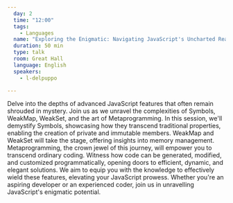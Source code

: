 ```yaml
---
  day: 2
  time: "12:00"
  tags:
    - Languages
  name: "Exploring the Enigmatic: Navigating JavaScript's Uncharted Realms"
  duration: 50 min
  type: talk
  room: Great Hall
  language: English
  speakers:
    - l-delpuppo

---
```

Delve into the depths of advanced JavaScript features that often remain shrouded in mystery. Join us as we unravel the complexities of Symbols, WeakMap, WeakSet, and the art of Metaprogramming. In this session, we'll demystify Symbols, showcasing how they transcend traditional properties, enabling the creation of private and immutable members. WeakMap and WeakSet will take the stage, offering insights into memory management. Metaprogramming, the crown jewel of this journey, will empower you to transcend ordinary coding. Witness how code can be generated, modified, and customized programmatically, opening doors to efficient, dynamic, and elegant solutions. We aim to equip you with the knowledge to effectively wield these features, elevating your JavaScript prowess. Whether you're an aspiring developer or an experienced coder, join us in unravelling JavaScript's enigmatic potential.
  
